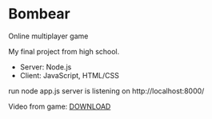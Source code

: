 # Bombear
Online multiplayer game

My final project from high school.

- Server: Node.js
- Client: JavaScript, HTML/CSS

run node app.js
server is listening on http://localhost:8000/

Video from game: [DOWNLOAD](https://raw.githubusercontent.com/benkosa/Bombear/master/sample_video_of_game.mp4)
